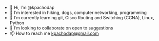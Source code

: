 - 👋 Hi, I’m @kpachodap
- 👀 I’m interested in hiking, dogs, computer networking, programming
- 🌱 I’m currently learning git, Cisco Routing and Switching (CCNA), Linux, Python
- 💞️ I’m looking to collaborate on open to suggestions
- 📫 How to reach me kpachodap@gmail.com

<!---
kpachodap/kpachodap is a ✨ special ✨ repository because its `README.md` (this file) appears on your GitHub profile.
You can click the Preview link to take a look at your changes.
--->
